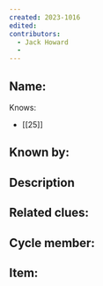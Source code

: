 ```yaml
---
created: 2023-1016
edited:
contributors:
  - Jack Howard
  - 
---
```


Name:
- 

Knows:
- [[25]]

Known by:
- 

Description
- 

Related clues:
- 
Cycle member:
- 
Item:
- 




